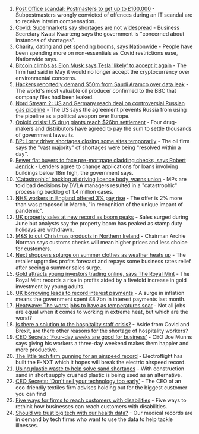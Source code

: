 1. [Post Office scandal: Postmasters to get up to £100,000](https://www.bbc.co.uk/news/business-57928397) - Subpostmasters wrongly convicted of offences during an IT scandal are to receive interim compensation.
2. [Covid: Supermarkets say shortages are not widespread](https://www.bbc.co.uk/news/uk-57924264) - Business Secretary Kwasi Kwarteng says the government is "concerned about instances of shortages".
3. [Charity, dating and pet spending booms, says Nationwide](https://www.bbc.co.uk/news/business-57907867) - People have been spending more on non-essentials as Covid restrictions ease, Nationwide says.
4. [Bitcoin climbs as Elon Musk says Tesla 'likely' to accept it again](https://www.bbc.co.uk/news/business-57924354) - The firm had said in May it would no longer accept the cryptocurrency over environmental concerns.
5. [Hackers reportedly demand $50m from Saudi Aramco over data leak](https://www.bbc.co.uk/news/business-57924355) - The world's most valuable oil producer confirmed to the BBC that company files had been leaked.
6. [Nord Stream 2: US and Germany reach deal on controversial Russian gas pipeline](https://www.bbc.co.uk/news/world-europe-57923655) - The US says the agreement prevents Russia from using the pipeline as a political weapon over Europe.
7. [Opioid crisis: US drug giants reach $26bn settlement](https://www.bbc.co.uk/news/business-57910039) - Four drug-makers and distributors have agreed to pay the sum to settle thousands of government lawsuits.
8. [BP: Lorry driver shortages closing some sites temporarily](https://www.bbc.co.uk/news/business-57912922) - The oil firm says the "vast majority" of shortages were being "resolved within a day".
9. [Fewer flat buyers to face pre-mortgage cladding checks, says Robert Jenrick](https://www.bbc.co.uk/news/uk-politics-57918265) - Lenders agree to change applications for loans involving buildings below 18m high, the government says.
10. ['Catastrophic' backlog at driving licence body, warns union](https://www.bbc.co.uk/news/business-57916619) - MPs are told bad decisions by DVLA managers resulted in a "catastrophic" processing backlog of 1.4 million cases.
11. [NHS workers in England offered 3% pay rise](https://www.bbc.co.uk/news/health-57922712) - The offer is 2% more than was proposed in March, "in recognition of the unique impact of pandemic".
12. [UK property sales at new record as boom peaks](https://www.bbc.co.uk/news/business-57914323) - Sales surged during June but analysts say the property boom has peaked as stamp duty holidays are withdrawn.
13. [M&S to cut Christmas products in Northern Ireland](https://www.bbc.co.uk/news/business-57899239) - Chairman Archie Norman says customs checks will mean higher prices and less choice for customers.
14. [Next shoppers splurge on summer clothes as weather heats up](https://www.bbc.co.uk/news/business-57913534) - The retailer upgrades profits forecast and repays some business rates relief after seeing a summer sales surge.
15. [Gold attracts young investors trading online, says The Royal Mint](https://www.bbc.co.uk/news/business-57914322) - The Royal Mint records a rise in profits aided by a fivefold increase in gold investment by young adults.
16. [UK borrowing leads to record interest payments](https://www.bbc.co.uk/news/business-57912347) - A surge in inflation means the government spent £8.7bn in interest payments last month.
17. [Heatwave: The worst jobs to have as temperatures soar](https://www.bbc.co.uk/news/uk-wales-57914904) - Not all jobs are equal when it comes to working in extreme heat, but which are the worst?
18. [Is there a solution to the hospitality staff crisis?](https://www.bbc.co.uk/news/business-57817775) - Aside from Covid and Brexit, are there other reasons for the shortage of hospitality workers?
19. [CEO Secrets: 'Four-day weeks are good for business'](https://www.bbc.co.uk/news/business-57894093) - CEO Joe Munns says giving his workers a three-day weekend makes them happier and more productive.
20. [The little tech firm gunning for an airspeed record](https://www.bbc.co.uk/news/business-57747128) - Electroflight has built the E-NXT which it hopes will break the electric airspeed record.
21. [Using plastic waste to help solve sand shortages](https://www.bbc.co.uk/news/business-57832425) - With construction sand in short supply crushed plastic is being used as an alternative.
22. [CEO Secrets: 'Don't sell your technology too early'](https://www.bbc.co.uk/news/business-57805207) - The CEO of an eco-friendly textiles firm advises holding out for the biggest customer you can find
23. [Five ways for firms to reach customers with disabilities](https://www.bbc.co.uk/news/business-57808089) - Five ways to rethink how businesses can reach customers with disabilities.
24. [Should we trust big tech with our health data?](https://www.bbc.co.uk/news/business-57817804) - Our medical records are in demand by tech firms who want to use the data to help tackle illnesses.
